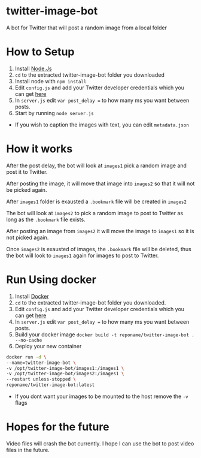 # twitter-image-bot
A bot for Twitter that will post a random image from a local folder

# How to Setup
1. Install [Node.Js](https://nodejs.org/en/download/)
2. ```cd``` to the extracted twitter-image-bot folder you downloaded
3. Install node with ```npm install```
4. Edit ```config.js``` and add your Twitter developer credentials which you can get [here](https://developer.twitter.com/en/portal/dashboard)
5. In ```server.js``` edit ```var post_delay =``` to how many ms you want between posts.
6. Start by running ```node server.js```

- If you wish to caption the images with text, you can edit ```metadata.json```

# How it works
After the post delay, the bot will look at ```images1``` pick a random image and post it to Twitter.

After posting the image, it will move that image into ```images2``` so that it will not be picked again.

After ```images1``` folder is exausted a ```.bookmark``` file will be created in ```images2```

The bot will look at ```images2``` to pick a random image to post to Twitter as long as the ```.bookmark``` file exists.

After posting an image from ```images2``` it will move the image to ```images1``` so it is not picked again.

Once ```images2``` is exausted of images, the ```.bookmark``` file will be deleted, thus the bot will look to ```images1``` again for images to post to Twitter.

# Run Using docker
1. Install [Docker](https://docs.docker.com/get-docker/)
2. ```cd``` to the extracted twitter-image-bot folder you downloaded.
3. Edit ```config.js``` and add your Twitter developer credentials which you can get [here](https://developer.twitter.com/en/portal/dashboard)
4. In ```server.js``` edit ```var post_delay =``` to how many ms you want between posts.
5. Build your docker image ```docker build -t reponame/twitter-image-bot . --no-cache```
6. Deploy your new container 
```bash
docker run -d \
--name=twitter-image-bot \
-v /opt/twitter-image-bot/images1:/images1 \
-v /opt/twitter-image-bot/images2:/images1 \
--restart unless-stopped \
reponame/twitter-image-bot:latest
```

- If you dont want your images to be mounted to the host remove the `-v` flags


# Hopes for the future
Video files will crash the bot currently. I hope I can use the bot to post video files in the future.
